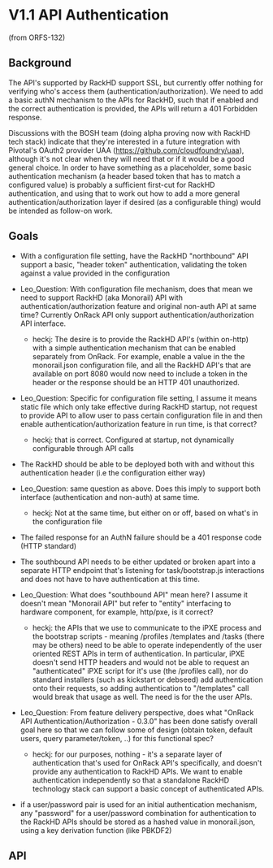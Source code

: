 # V1.1 API Authentication

(from ORFS-132)

## Background

The API's supported by RackHD support SSL, but currently offer nothing for verifying who's access them (authentication/authorization). We need to add a basic authN mechanism to the APIs for RackHD, such that if enabled and the correct authentication is provided, the APIs will return a 401 Forbidden response.

Discussions with the BOSH team (doing alpha proving now with RackHD tech stack) indicate that they're interested in a future integration with Pivotal's OAuth2 provider UAA (https://github.com/cloudfoundry/uaa), although it's not clear when they will need that or if it would be a good general choice. In order to have something as a placeholder, some basic authentication mechanism (a header based token that has to match a configured value) is probably a sufficient first-cut for RackHD authentication, and using that to work out how to add a more general authentication/authorization layer if desired (as a configurable thing) would be intended as follow-on work.


## Goals

- With a configuration file setting, have the RackHD "northbound" API support a basic, "header token" authentication, validating the token against a value provided in the configuration
 - Leo_Question: With configuration file mechanism, does that mean we need to support RackHD (aka Monorail) API with authentication/authorization feature and original non-auth API at same time? Currently OnRack API only support authentication/authorization API interface.
   - heckj: The desire is to provide the RackHD API's (within on-http) with a simple authentication mechanism that can be enabled separately from OnRack. For example, enable a value in the the monorail.json configuration file, and all the RackHD API's that are available on port 8080 would now need to include a token in the header or the response should be an HTTP 401 unauthorized.

 - Leo_Question: Specific for configuration file setting, I assume it means static file which only take effective during RackHD startup, not request to provide API to allow user to pass certain configuration file in and then enable authentication/authorization feature in run time, is that correct?
   - heckj: that is correct. Configured at startup, not dynamically configurable through API calls

- The RackHD should be able to be deployed both with and without this authentication header (i.e the configuration either way)

 - Leo_Question: same question as above. Does this imply to support both interface (authentication and non-auth) at same time.
   - heckj: Not at the same time, but either on or off, based on what's in the configuration file

- The failed response for an AuthN failure should be a 401 response code (HTTP standard)
- The southbound API needs to be either updated or broken apart into a separate HTTP endpoint that's listening for task/bootstrap.js interactions and does not have to have authentication at this time.
 - Leo_Question: What does "southbound API" mean here? I assume it doesn't mean "Monorail API" but refer to "entity" interfacing to hardware component, for example, http/pxe, is it correct?
    - heckj: the APIs that we use to communicate to the iPXE process and the bootstrap scripts - meaning /profiles /templates and /tasks (there may be others) need to be able to operate independently of the user oriented REST APIs in term of authentication. In particular, iPXE doesn't send HTTP headers and would not be able to request an "authenticated" iPXE script for it's use (the /profiles call), nor do standard installers (such as kickstart or debseed) add authentication onto their requests, so adding authentication to "/templates" call would break that usage as well. The need is for the the user APIs.

 - Leo_Question: From feature delivery perspective, does what "OnRack API Authentication/Authorization - 0.3.0" has been done satisfy overall goal here so that we can follow some of design (obtain token, default users, query parameter/token, ..) for this functional spec?
   - heckj: for our purposes, nothing - it's a separate layer of authentication that's used for OnRack API's specifically, and doesn't provide any authentication to RackHD APIs. We want to enable authentication independently so that a standalone RackHD technology stack can support a basic concept of authenticated APIs.

 - if a user/password pair is used for an initial authentication mechanism, any "password" for a user/password combination for authentication to the RackHD APIs should be stored as a hashed value in monorail.json, using a key derivation function (like PBKDF2)
 
## API
